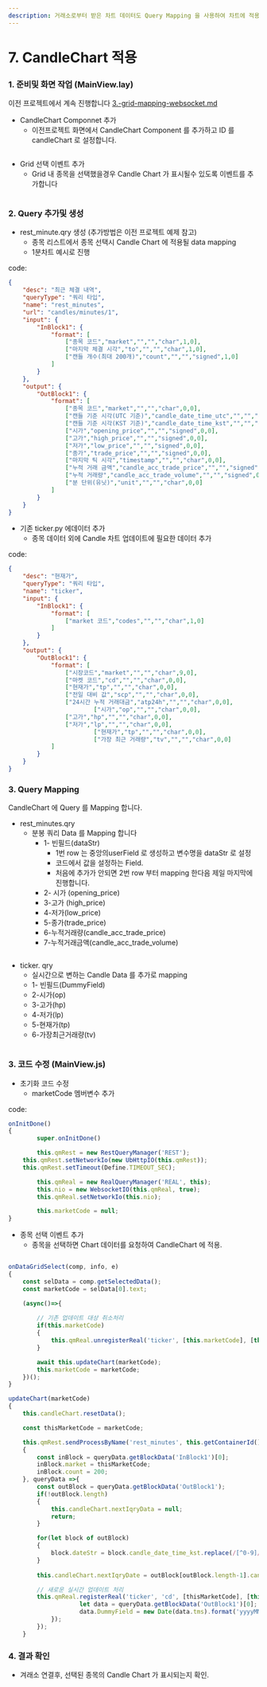 ```yaml
---
description: 거래소로부터 받은 차트 데이터도 Query Mapping 을 사용하여 차트에 적용하여 간결한 구현이 가능합니다.
---
```


# 7. CandleChart 적용

### 1. 준비및 화면 작업 (MainView.lay)

이전 프로젝트에서 계속 진행합니다 [3.-grid-mapping-websocket.md](3.-grid-mapping-websocket.md "mention")



* CandleChart Componnet 추가
  * 이전프로젝트 화면에서 CandleChart Component 를 추가하고 ID 를 candleChart 로 설정합니다.

<figure><img src="../../.gitbook/assets/image (3).png" alt=""><figcaption></figcaption></figure>

* Grid 선택 이벤트 추가
  * Grid 내 종목을 선택했을경우 Candle Chart 가 표시될수 있도록 이벤트를 추가합니다

<figure><img src="../../.gitbook/assets/image (4).png" alt=""><figcaption></figcaption></figure>



### 2. Query 추가및 생성

* rest\_minute.qry 생성 (추가방법은 이전 프로젝트 예제 참고)
  * 종목 리스트에서 종목 선택시 Candle Chart 에 적용될 data mapping
  * 1분차트 예시로 진행

code:

```json
{
	"desc": "최근 체결 내역",
	"queryType": "쿼리 타입",
	"name": "rest_minutes",
	"url": "candles/minutes/1",
	"input": {
		"InBlock1": {
			"format": [
				["종목 코드","market","","","char",1,0],
				["마지막 체결 시각","to","","","char",1,0],
				["캔들 개수(최대 200개)","count","","","signed",1,0]
			]
		}
	},
	"output": {
		"OutBlock1": {
			"format": [
                ["종목 코드","market","","","char",0,0],
                ["캔들 기준 시각(UTC 기준)","candle_date_time_utc","","","char",0,0],
                ["캔들 기준 시각(KST 기준)","candle_date_time_kst","","","char",0,0],	
                ["시가","opening_price","","","signed",0,0],
                ["고가","high_price","","","signed",0,0],
                ["저가","low_price","","","signed",0,0],
                ["종가","trade_price","","","signed",0,0],
                ["마지막 틱 시각","timestamp","","","char",0,0],
                ["누적 거래 금액","candle_acc_trade_price","","","signed",0,0],
                ["누적 거래량","candle_acc_trade_volume","","","signed",0,0],
                ["분 단위(유닛)","unit","","","char",0,0]
			]
		}
	}
}
```

* 기존 ticker.py  에데이터 추가&#x20;
  * 종목 데이터 외에 Candle 차트 업데이트에 필요한 데이터 추가

code:

```json
{
	"desc": "현재가",
	"queryType": "쿼리 타입",
	"name": "ticker",
	"input": {
		"InBlock1": {
			"format": [
				["market 코드","codes","","","char",1,0]
			]
		}
	},
	"output": {
		"OutBlock1": {
			"format": [
				["시장코드","market","","","char",9,0],
				["마켓 코드","cd","","","char",0,0],
				["현재가","tp","","","char",0,0],
				["전일 대비 값","scp","","","char",0,0],
				["24시간 누적 거래대금","atp24h","","","char",0,0],
		                ["시가","op","","","char",0,0],
				["고가","hp","","","char",0,0],
				["저가","lp","","","char",0,0],
                		["현재가","tp","","","char",0,0],
		                ["가장 최근 거래량","tv","","","char",0,0]                
			]
		}
	}
}
```

### 3. Query Mapping&#x20;

CandleChart 에 Query 를   Mapping 합니다.

* rest\_minutes.qry&#x20;
  * 분봉 쿼리 Data 를 Mapping 합니다
    * 1-  빈필드(dataStr)
      * 1번 row 는 중앙의userField  로 생성하고 변수명을 dataStr 로 설정
      * 코드에서 값을 설정하는 Field.
      * 처음에 추가가 안되면 2번 row 부터 mapping 한다음 제일 마지막에 진행합니다.
    * 2- 시가 (opening\_price)
    * 3-고가 (high\_price)
    * 4-저가(low\_price)
    * 5-종가(trade\_price)
    * 6-누적거래량(candle\_acc\_trade\_price)
    * 7-누적거래금액(candle\_acc\_trade\_volume)

<figure><img src="../../.gitbook/assets/image (6).png" alt=""><figcaption></figcaption></figure>



* ticker. qry
  * 실시간으로 변하는 Candle Data 를 추가로 mapping
  * 1- 빈필드(DummyField)
  * 2-시가(op)
  * 3-고가(hp)
  * 4-저가(lp)
  * 5-현재가(tp)
  * 6-가장최근거래량(tv)

<figure><img src="../../.gitbook/assets/image (7).png" alt=""><figcaption></figcaption></figure>



### 3. 코드 수정 (MainView.js)

* 초기화 코드 수정
  * marketCode  멤버변수 추가

code:

```javascript
onInitDone()
{
        super.onInitDone()

        this.qmRest = new RestQueryManager('REST');
	this.qmRest.setNetworkIo(new UbHttpIO(this.qmRest));
	this.qmRest.setTimeout(Define.TIMEOUT_SEC);

        this.qmReal = new RealQueryManager('REAL', this);
        this.nio = new WebsocketIO(this.qmReal, true);
        this.qmReal.setNetworkIo(this.nio);

        this.marketCode = null;
}
```



* 종목 선택 이벤트 추가
  * 종목을 선택하면 Chart 데이터를 요청하여 CandleChart 에 적용.

```javascript

onDataGridSelect(comp, info, e)
{   
    const selData = comp.getSelectedData();
    const marketCode = selData[0].text;

    (async()=>{
        
        // 기존 업데이트 대상 취소처리
        if(this.marketCode)
        {
            this.qmReal.unregisterReal('ticker', [this.marketCode], [this.candleChart]);
        }

        await this.updateChart(marketCode);
        this.marketCode = marketCode;
    })();         
}

updateChart(marketCode)
{
    this.candleChart.resetData();

    const thisMarketCode = marketCode;

    this.qmRest.sendProcessByName('rest_minutes', this.getContainerId(), null, queryData=>
    {
        const inBlock = queryData.getBlockData('InBlock1')[0];
        inBlock.market = thisMarketCode;
        inBlock.count = 200;
    }, queryData =>{
        const outBlock = queryData.getBlockData('OutBlock1');
        if(!outBlock.length)
        {
            this.candleChart.nextIqryData = null;
            return;
        }

        for(let block of outBlock)
        {
            block.dateStr = block.candle_date_time_kst.replace(/[^0-9]/g, '').substring(0,8);
        }
            
        this.candleChart.nextIqryDate = outBlock[outBlock.length-1].candle_date_time_utc;

        // 새로운 실시간 업데이트 처리
        this.qmReal.registerReal('ticker', 'cd', [thisMarketCode], [this.candleChart], 0, queryData => {
                    let data = queryData.getBlockData('OutBlock1')[0];
                    data.DummyField = new Date(data.tms).format('yyyyMMdd');
            });
        });
    }
```





### 4. 결과 확인

* 겨래소 연결후, 선택된 종목의 Candle Chart 가 표시되는지 확인.

<figure><img src="../../.gitbook/assets/image (8).png" alt=""><figcaption></figcaption></figure>





